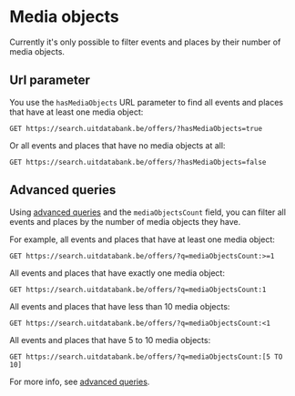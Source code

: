 # Media objects

Currently it's only possible to filter events and places by their number of media objects.

## Url parameter

You use the `hasMediaObjects` URL parameter to find all events and places that have at least one media object:

```
GET https://search.uitdatabank.be/offers/?hasMediaObjects=true
```

Or all events and places that have no media objects at all:

```
GET https://search.uitdatabank.be/offers/?hasMediaObjects=false
```

## Advanced queries

Using [advanced queries](/advanced-queries.md) and the `mediaObjectsCount` field, you can filter all events and places by the number of media objects they have.

For example, all events and places that have at least one media object:

```
GET https://search.uitdatabank.be/offers/?q=mediaObjectsCount:>=1
```

All events and places that have exactly one media object:

```
GET https://search.uitdatabank.be/offers/?q=mediaObjectsCount:1
```

All events and places that have less than 10 media objects:

```
GET https://search.uitdatabank.be/offers/?q=mediaObjectsCount:<1
```

All events and places that have 5 to 10 media objects:

```
GET https://search.uitdatabank.be/offers/?q=mediaObjectsCount:[5 TO 10]
```

For more info, see [advanced queries](/advanced-queries.md).

